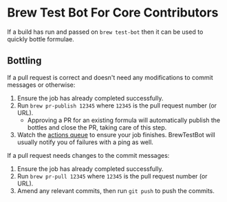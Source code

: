 # Brew Test Bot For Core Contributors

If a build has run and passed on `brew test-bot` then it can be used to quickly bottle formulae.

## Bottling

If a pull request is correct and doesn't need any modifications to commit messages or otherwise:

1. Ensure the job has already completed successfully.
2. Run `brew pr-publish 12345` where `12345` is the pull request number (or URL).
    - Approving a PR for an existing formula will automatically publish the bottles and close the PR, taking care of this step.
3. Watch the [actions queue](https://github.com/Homebrew/homebrew-core/actions) to ensure your job finishes. BrewTestBot will usually notify you of failures with a ping as well.

If a pull request needs changes to the commit messages:

1. Ensure the job has already completed successfully.
2. Run `brew pr-pull 12345` where `12345` is the pull request number (or URL).
3. Amend any relevant commits, then run `git push` to push the commits.
